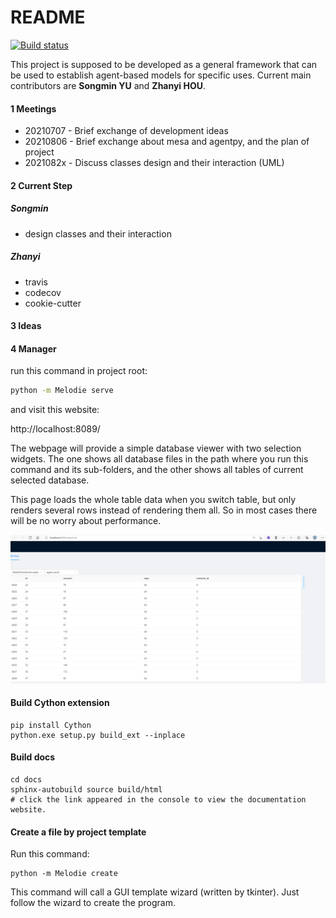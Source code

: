 # README
[![Build status](https://app.travis-ci.com/SongminYu/Melodie.svg?token=qNTghqDqnwadzvj4y4z7&branch=master&status=passed)](https://travis-ci.com/SongminYu)

This project is supposed to be developed as a general framework that can be used to establish agent-based models for specific uses. Current main contributors are **Songmin YU** and **Zhanyi HOU**. 



#### 1 Meetings

- 20210707 - Brief exchange of development ideas
- 20210806 - Brief exchange about mesa and agentpy, and the plan of project
- 2021082x - Discuss classes design and their interaction (UML)



#### 2 Current Step

##### Songmin

- design classes and their interaction

##### Zhanyi

- travis
- codecov
- cookie-cutter



#### 3 Ideas


#### 4 Manager

run this command in project root:
```cmd
python -m Melodie serve
```
and visit this website:

http://localhost:8089/

The webpage will provide a simple database viewer with two selection widgets.
The one shows all database files in the path where you run this command and its
sub-folders, and the other shows all tables of current selected database.

This page loads the whole table data when you switch table, but only renders 
several rows instead of rendering them all. So in most cases there will be no worry
about performance.

![img.png](docs/source/.images/melodiemanager-sqliteview.png)
#### Build Cython extension
```shell
pip install Cython
python.exe setup.py build_ext --inplace
```

#### Build docs
```shell
cd docs
sphinx-autobuild source build/html
# click the link appeared in the console to view the documentation website.
```

#### Create a file by project template
Run this command:
```shell
python -m Melodie create
```
This command will call a GUI template wizard (written by tkinter).
Just follow the wizard to create the program.

